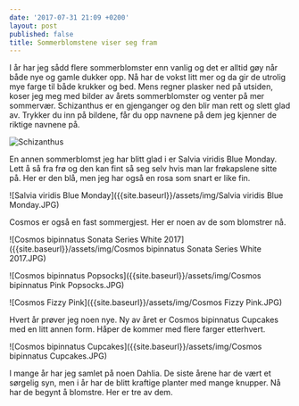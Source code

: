 ```yaml
---
date: '2017-07-31 21:09 +0200'
layout: post
published: false
title: Sommerblomstene viser seg fram
---
```


I år har jeg sådd flere sommerblomster enn vanlig og det er alltid gøy når både nye og gamle dukker opp. Nå har de vokst litt mer og da gir de utrolig mye farge til både krukker og bed. Mens regner plasker ned på utsiden, koser jeg meg med bilder av årets sommerblomster og venter på mer sommervær. Schizanthus er en gjenganger og den blir man rett og slett glad av. Trykker du inn på bildene, får du opp navnene på dem jeg kjenner de riktige navnene på.

![Schizanthus]({{site.baseurl}}/assets/img/Schizanthus.JPG)

En annen sommerblomst jeg har blitt glad i er Salvia viridis Blue Monday. Lett å så fra frø og den kan fint så seg selv hvis man lar frøkapslene sitte på. Her er den blå, men jeg har også en rosa som snart er like fin. 

![Salvia viridis Blue Monday]({{site.baseurl}}/assets/img/Salvia viridis Blue Monday.JPG)

<!--more-->

Cosmos er også en fast sommergjest. Her er noen av de som blomstrer nå.

![Cosmos bipinnatus Sonata Series White 2017]({{site.baseurl}}/assets/img/Cosmos bipinnatus Sonata Series White 2017.JPG)

![Cosmos bipinnatus Popsocks]({{site.baseurl}}/assets/img/Cosmos bipinnatus Pink Popsocks.JPG)

![Cosmos Fizzy Pink]({{site.baseurl}}/assets/img/Cosmos Fizzy Pink.JPG)

Hvert år prøver jeg noen nye. Ny av året er Cosmos bipinnatus Cupcakes med en litt annen form. Håper de kommer med flere farger etterhvert.

![Cosmos bipinnatus Cupcakes]({{site.baseurl}}/assets/img/Cosmos bipinnatus Cupcakes.JPG)

I mange år har jeg samlet på noen Dahlia. De siste årene har de vært et sørgelig syn, men i år har de blitt kraftige planter med mange knupper. Nå har de begynt å blomstre. Her er tre av dem.





